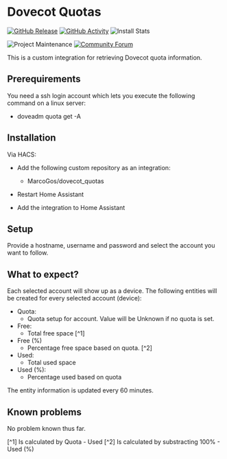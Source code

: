 # Dovecot Quotas

[![GitHub Release][releases-shield]][releases]
[![GitHub Activity][commits-shield]][commits]
![Install Stats][stats]

![Project Maintenance][maintenance-shield]
[![Community Forum][forum-shield]][forum]

This is a custom integration for retrieving Dovecot quota information.

## Prerequirements

You need a ssh login account which lets you execute the following command on a linux server:

- doveadm quota get -A

## Installation

Via HACS:

- Add the following custom repository as an integration:

    - MarcoGos/dovecot_quotas

- Restart Home Assistant

- Add the integration to Home Assistant

## Setup

Provide a hostname, username and password and select the account you want to follow.

## What to expect?

Each selected account will show up as a device.
The following entities will be created for every selected account (device):

- Quota:
    - Quota setup for account. Value will be Unknown if no quota is set.
- Free:
    - Total free space [^1]
- Free (%)
    - Percentage free space based on quota. [^2]
- Used:
    - Total used space
- Used (%): 
    - Percentage used based on quota

The entity information is updated every 60 minutes.

## Known problems

No problem known thus far.

[^1] Is calculated by Quota - Used
[^2] Is calculated by substracting 100% - Used (%)

[commits-shield]: https://img.shields.io/github/commit-activity/y/MarcoGos/dovecot_quotas.svg?style=for-the-badge
[commits]: https://github.com/MarcoGos/dovecot_quotas/commits/main
[forum-shield]: https://img.shields.io/badge/community-forum-brightgreen.svg?style=for-the-badge
[forum]: https://community.home-assistant.io/
[maintenance-shield]: https://img.shields.io/badge/maintainer-%40MarcoGos-blue.svg?style=for-the-badge
[releases-shield]: https://img.shields.io/github/release/MarcoGos/dovecot_quotas.svg?style=for-the-badge
[releases]: https://github.com/MarcoGos/dovecot_quotas/releases
[stats]: https://img.shields.io/badge/dynamic/json?color=41BDF5&logo=home-assistant&label=integration%20usage&suffix=%20installs&cacheSeconds=15600&url=https://analytics.home-assistant.io/custom_integrations.json&query=$.dovecot_quotas.total&style=for-the-badge
